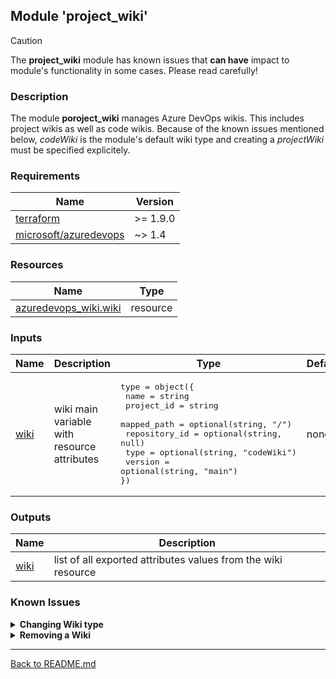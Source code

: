 ## Module 'project_wiki'

> [!CAUTION]
> The **project_wiki** module has known issues that **can have** impact to module's functionality in some cases. Please read carefully!  

### Description

The module **poroject_wiki** manages Azure DevOps wikis. This includes project wikis as well as code wikis. Because of the known issues mentioned below, *codeWiki* is the module's default wiki type and creating a *projectWiki* must be specified explicitely.  

### Requirements

| Name | Version |
|------|---------|
| <a name="requirement_terraform"></a> [terraform](#requirement\_terraform) | >= 1.9.0 |
| <a name="requirement_azuredevops"></a> [microsoft\/azuredevops](#requirement\_azuredevops) | ~> 1.4 |

### Resources

| Name | Type |
|------|------|
| [azuredevops_wiki.wiki](https://registry.terraform.io/providers/microsoft/azuredevops/latest/docs/resources/wiki) | resource |

### Inputs

| Name | Description | Type | Default | Required |
|------|-------------|------|---------|:--------:|
| <a name="input_wiki"></a> [wiki](#input\_wiki) | wiki main variable with resource attributes | <pre>type = object({<br>  name = string<br>  project_id = string<br>  mapped_path = optional(string, "/")<br>  repository_id = optional(string, null)<br>  type = optional(string, "codeWiki")<br>  version = optional(string, "main")<br>})<br></pre> | none | yes |

### Outputs

| Name | Description |
|------|-------------|
| <a name="output_wiki"></a> [wiki](#output\_wiki) | list of all exported attributes values from the wiki resource |

### Known Issues

<details>
<summary><b>Changing Wiki type</b></summary>

######
Changing the Wiki type from codeWiki to projectWiki and vice versa is not supported. While changing from codeWiki to projectWiki is working and processes the change of the resource, the other way round is not. Instead, *terraform plan* always outputs a planned change that is processed during *terraform apply* but not realized in the Azure DevOps environment. As result, this becomes an infinite *plan* / *apply* loop until the code is changed back again to *projectWiki*.  
######
</details>

<details>
<summary><b>Removing a Wiki</b></summary>

######
Removing/destroying a Wiki of type *codeWiki* is supported and working. Removing/destroying a Wiki of type *projectWiki* is not supported and not working. This is by design and cannot be worked around.  
Removing/destroying the whole project via *terraform destroy* or by removing the resources from code is no longer working as soon as a Wiki of type *projectWiki* is created. This is caused by the known issue mentioned above. Therefore, use *projectWiki* with care!  
######
</details>
  
---
  
[Back to README.md](../README.md)  

